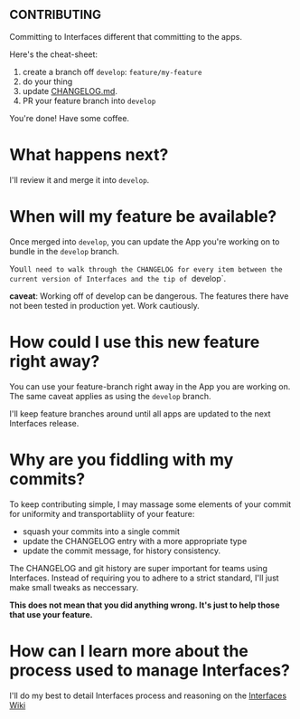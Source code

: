 CONTRIBUTING
------------

Committing to Interfaces different that committing to the apps.

Here's the cheat-sheet:

1. create a branch off `develop`: `feature/my-feature`
2. do your thing
3. update [CHANGELOG.md](https://github.com/ministrycentered/interfaces/blob/master/CHANGELOG.md).
4. PR your feature branch into `develop`

You're done! Have some coffee.

What happens next?
==================

I'll review it and merge it into `develop`.

When will my feature be available?
==================================

Once merged into `develop`, you can update the App you're working on to bundle
in the `develop` branch.

You`ll need to walk through the CHANGELOG for every item between the current
version of Interfaces and the tip of `develop`.

**caveat**: Working off of develop can be dangerous. The features there have not
been tested in production yet. Work cautiously.

How could I use this new feature right away?
============================================

You can use your feature-branch right away in the App you are working on. The
same caveat applies as using the `develop` branch.

I'll keep feature branches around until all apps are updated to the next
Interfaces release.

Why are you fiddling with my commits?
=====================================

To keep contributing simple, I may massage some elements of your commit for
uniformity and transportabliity of your feature:

* squash your commits into a single commit
* update the CHANGELOG entry with a more appropriate type
* update the commit message, for history consistency.

The CHANGELOG and git history are super important for teams using Interfaces.
Instead of requiring you to adhere to a strict standard, I'll just make small
tweaks as neccessary.

**This does not mean that you did anything wrong. It's just to help those that
use your feature.**

How can I learn more about the process used to manage Interfaces?
=================================================================

I'll do my best to detail Interfaces process and reasoning on the
[Interfaces Wiki](https://github.com/ministrycentered/interfaces/wiki)
